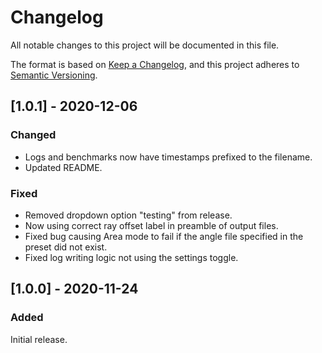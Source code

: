 # Changelog
All notable changes to this project will be documented in this file.

The format is based on [Keep a Changelog](https://keepachangelog.com/en/1.0.0/),
and this project adheres to [Semantic Versioning](https://semver.org/spec/v2.0.0.html).

## [1.0.1] - 2020-12-06
### Changed
- Logs and benchmarks now have timestamps prefixed to the filename.
- Updated README.
### Fixed
- Removed dropdown option "testing" from release.
- Now using correct ray offset label in preamble of output files.
- Fixed bug causing Area mode to fail if the angle file specified in the preset did not exist.
- Fixed log writing logic not using the settings toggle.

## [1.0.0] - 2020-11-24
### Added
Initial release.
